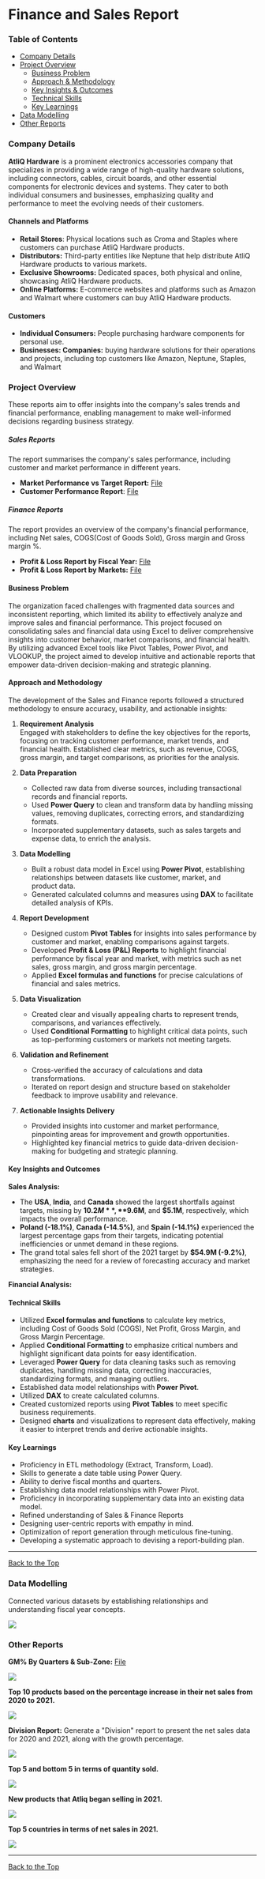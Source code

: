 # Finance and Sales Report

### Table of Contents
* [Company Details](#company-details)
* [Project Overview](#project-overview)
    * [Business Problem](#business-problem)
    * [Approach & Methodology](#approach-and-methodology)
    * [Key Insights & Outcomes](#key-insights-and-outcomes)
    * [Technical Skills](#technical-skills)
    * [Key Learnings](#key-learnings)
* [Data Modelling](#data-modelling)
* [Other Reports](#other-reports)
 
### Company Details
**AtliQ Hardware** is a prominent electronics accessories company that specializes in providing a wide range of high-quality hardware solutions, including connectors, cables, circuit boards, and other essential components for electronic devices and systems. They cater to both individual consumers and businesses, emphasizing quality and performance to meet the evolving needs of their customers.

#### Channels and Platforms
* **Retail Stores**: Physical locations such as Croma and Staples where customers can purchase AtliQ Hardware products.
* **Distributors:** Third-party entities like Neptune that help distribute AtliQ Hardware products to various markets.
* **Exclusive Showrooms:** Dedicated spaces, both physical and online, showcasing AtliQ Hardware products.
* **Online Platforms:** E-commerce websites and platforms such as Amazon and Walmart where customers can buy AtliQ Hardware products.

#### Customers
* **Individual Consumers:** People purchasing hardware components for personal use. 
* **Businesses: Companies:** buying hardware solutions for their operations and projects, including top customers like Amazon, Neptune, Staples, and Walmart

### Project Overview
These reports aim to offer insights into the company's sales trends and financial performance, enabling management to make well-informed decisions regarding business strategy.

##### Sales Reports
The report summarises the company's sales performance, including customer and market performance in different years.
* **Market Performance vs Target Report:** [File](https://github.com/BaderNader321/Finance-Sales-Report/blob/103c045ceaf5f9f1138b531a3cd16306608aa39b/Sales%20Analysis/Market%20Performance%20vs%20Target%20Report.pdf)
* **Customer Performance Report**: [File](https://github.com/BaderNader321/Finance-Sales-Report/blob/103c045ceaf5f9f1138b531a3cd16306608aa39b/Sales%20Analysis/Customer%20Sales%20Performance%20Report.pdf)

##### Finance Reports
The report provides an overview of the company's financial performance, including Net sales, COGS(Cost of Goods Sold), Gross margin and Gross margin %.
* **Profit & Loss Report by Fiscal Year:** [File](https://github.com/BaderNader321/Finance-Sales-Report/blob/103c045ceaf5f9f1138b531a3cd16306608aa39b/Finance%20Analysis/P%26L%20Report%20by%20Fiscal%20Year%202.pdf)
* **Profit & Loss Report by Markets:** [File](https://github.com/BaderNader321/Finance-Sales-Report/blob/103c045ceaf5f9f1138b531a3cd16306608aa39b/Finance%20Analysis/P%26L%20Report%20by%20Markets.pdf)

#### Business Problem
The organization faced challenges with fragmented data sources and inconsistent reporting, which limited its ability to effectively analyze and improve sales and financial performance. This project focused on consolidating sales and financial data using Excel to deliver comprehensive insights into customer behavior, market comparisons, and financial health. By utilizing advanced Excel tools like Pivot Tables, Power Pivot, and VLOOKUP, the project aimed to develop intuitive and actionable reports that empower data-driven decision-making and strategic planning.

#### Approach and Methodology
The development of the Sales and Finance reports followed a structured methodology to ensure accuracy, usability, and actionable insights:

1. **Requirement Analysis**  
   Engaged with stakeholders to define the key objectives for the reports, focusing on tracking customer performance, market trends, and       financial health. Established clear metrics, such as revenue, COGS, gross margin, and target comparisons, as priorities for the analysis.

2. **Data Preparation**  
   - Collected raw data from diverse sources, including transactional records and financial reports.  
   - Used **Power Query** to clean and transform data by handling missing values, removing duplicates, correcting errors, and standardizing      formats.  
   - Incorporated supplementary datasets, such as sales targets and expense data, to enrich the analysis.  

3. **Data Modelling**  
   - Built a robust data model in Excel using **Power Pivot**, establishing relationships between datasets like customer, market, and    
     product data.  
   - Generated calculated columns and measures using **DAX** to facilitate detailed analysis of KPIs.  

4. **Report Development**  
   - Designed custom **Pivot Tables** for insights into sales performance by customer and market, enabling comparisons against targets.  
   - Developed **Profit & Loss (P&L) Reports** to highlight financial performance by fiscal year and market, with metrics such as net            sales, gross margin, and gross margin percentage.  
   - Applied **Excel formulas and functions** for precise calculations of financial and sales metrics.  

5. **Data Visualization**  
   - Created clear and visually appealing charts to represent trends, comparisons, and variances effectively.  
   - Used **Conditional Formatting** to highlight critical data points, such as top-performing customers or markets not meeting targets.  

6. **Validation and Refinement**  
   - Cross-verified the accuracy of calculations and data transformations.  
   - Iterated on report design and structure based on stakeholder feedback to improve usability and relevance.  

7. **Actionable Insights Delivery**  
   - Provided insights into customer and market performance, pinpointing areas for improvement and growth opportunities.  
   - Highlighted key financial metrics to guide data-driven decision-making for budgeting and strategic planning.  

#### Key Insights and Outcomes

**Sales Analysis:**
   * The **USA**, **India**, and **Canada** showed the largest shortfalls against targets, missing by **$10.2M**, **$9.6M**, and **$5.1M**,      respectively, which impacts the overall performance.
   * **Poland (-18.1%)**, **Canada (-14.5%)**, and **Spain (-14.1%)** experienced the largest percentage gaps from their targets,                indicating potential inefficiencies or unmet demand in these regions.
   * The grand total sales fell short of the 2021 target by **$54.9M (-9.2%)**, emphasizing the need for a review of forecasting accuracy        and market strategies.

**Financial Analysis:**

#### Technical Skills 
- Utilized **Excel formulas and functions** to calculate key metrics, including Cost of Goods Sold (COGS), Net Profit, Gross Margin, and Gross Margin Percentage.  
- Applied **Conditional Formatting** to emphasize critical numbers and highlight significant data points for easy identification.  
- Leveraged **Power Query** for data cleaning tasks such as removing duplicates, handling missing data, correcting inaccuracies, standardizing formats, and managing outliers.
- Established data model relationships with **Power Pivot**.
- Utilized **DAX** to create calculated columns.
- Created customized reports using **Pivot Tables** to meet specific business requirements.  
- Designed **charts** and visualizations to represent data effectively, making it easier to interpret trends and derive actionable insights.  

#### Key Learnings
* Proficiency in ETL methodology (Extract, Transform, Load).
* Skills to generate a date table using Power Query.
* Ability to derive fiscal months and quarters.
* Establishing data model relationships with Power Pivot.
* Proficiency in incorporating supplementary data into an existing data model. 
* Refined understanding of Sales & Finance Reports
* Designing user-centric reports with empathy in mind.
* Optimization of report generation through meticulous fine-tuning.
* Developing a systematic approach to devising a report-building plan.

***

[Back to the Top](#finance-and-sales-report)

### Data Modelling
Connected various datasets by establishing relationships and understanding fiscal year concepts.

<img src="https://github.com/BaderNader321/Finance-Sales-Report/blob/226380e53b709bbc9c8f1e6a446343b28aa611d7/Data%20Modelling.png" class="center">

### Other Reports

**GM% By Quarters & Sub-Zone:** [File](https://github.com/BaderNader321/Finance-Sales-Report/blob/9d2ca4e8c3e5d353f463ffa7742bb4f0475e7583/Finance%20Analysis/P%26L%20Report%20(GM%25%20by%20Quarters%20%26%20Sub-Zone).pdf)

<img src="https://github.com/BaderNader321/Finance-Sales-Report/blob/5a607a685cd9eccb3fa8ea3f2610d6831fda6fca/GM%25%20by%20quarters%20and%20sub%20zone.png" class="center">

**Top 10 products based on the percentage increase in their net sales from 2020 to 2021.**

<img src="https://github.com/BaderNader321/Finance-Sales-Report/blob/9da3fe669dfbeff94a79c69610d351b143a196a2/Images/Final%20Report_page-0001.jpg" class="center">

**Division Report:** Generate a "Division" report to present the net sales data for 2020 and 2021, along with the growth percentage.

<img src="https://github.com/BaderNader321/Finance-Sales-Report/blob/9da3fe669dfbeff94a79c69610d351b143a196a2/Images/Final%20Report_page-0002.jpg" class="center">

**Top 5 and bottom 5 in terms of quantity sold.**

<img src="https://github.com/BaderNader321/Finance-Sales-Report/blob/9da3fe669dfbeff94a79c69610d351b143a196a2/Images/Final%20Report_page-0003.jpg" class="center">

**New products that Atliq began selling in 2021.**

<img src="https://github.com/BaderNader321/Finance-Sales-Report/blob/9da3fe669dfbeff94a79c69610d351b143a196a2/Images/Final%20Report_page-0004.jpg" class="center">

**Top 5 countries in terms of net sales in 2021.**

<img src="https://github.com/BaderNader321/Finance-Sales-Report/blob/9da3fe669dfbeff94a79c69610d351b143a196a2/Images/Final%20Report_page-0005.jpg" class="center">

***

[Back to the Top](#finance-and-sales-report)
